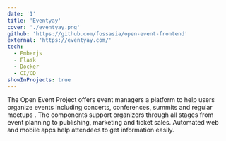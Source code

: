 ```yaml
---
date: '1'
title: 'Eventyay'
cover: './eventyay.png'
github: 'https://github.com/fossasia/open-event-frontend'
external: 'https://eventyay.com/'
tech:
  - Emberjs
  - Flask
  - Docker
  - CI/CD
showInProjects: true
---
```


The Open Event Project offers event managers a platform to help users organize events including concerts, conferences, summits and regular meetups . The components support organizers through all stages from event planning to publishing, marketing and ticket sales. Automated web and mobile apps help attendees to get information easily.